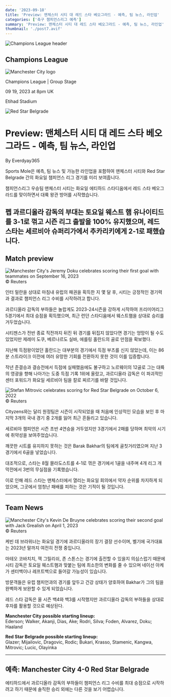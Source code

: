 ```yaml
---
date: '2023-09-18'
title: 'Preview: 맨체스터 시티 대 레드 스타 베오그라드 - 예측, 팀 뉴스, 라인업'
categories: ['축구 챔피언스리그 예측']
summary: 'Preview: 맨체스터 시티 대 레드 스타 베오그라드 - 예측, 팀 뉴스, 라인업'
thumbnail: './post7.avif'
---
```


![Champions League header](https://sm.imgix.net/19/40/cl-header.jpg?w=676&h=60&auto=compress,format&fit=clip 'Champions League header')

## Champions League

![Manchester City logo](https://sm.imgix.net/19/06/mcilog.png?w=60&h=60&auto=compress,format&fit=clip 'Manchester City logo')

Champions League | Group Stage

09 19, 2023 at 8pm UK

Etihad Stadium

![Red Star Belgrade](https://sm.imgix.net/19/41/rsblog.png?w=60&h=60&auto=compress,format&fit=clip 'Red Star Belgrade')

# Preview: 맨체스터 시티 대 레드 스타 베오그라드 - 예측, 팀 뉴스, 라인업

By Everdyay365

Sports Mole은 예측, 팀 뉴스 및 가능한 라인업을 포함하여 맨체스터 시티와 Red Star Belgrade 간의 화요일 챔피언스 리그 경기를 미리 보여줍니다.

챔피언스리그 우승팀 맨체스터 시티는 화요일 에티하드 스타디움에서 레드 스타 베오그라드를 맞이하면서 대륙 왕관 방어를 시작했습니다.

## 펩 과르디올라 감독의 부대는 토요일 웨스트 햄 유나이티드를 3-1로 꺾고 시즌 리그 출발을 100% 유지했으며, 레드 스타는 세르비아 슈퍼리가에서 추카리키에게 2-1로 패했습니다.

## Match preview

![Manchester City's Jeremy Doku celebrates scoring their first goal with teammates on September 16, 2023](https://sm.imgix.net/23/37/manchester-city.jpg?w=640&h=480&auto=compress,format&fit=clip "Manchester City's Jeremy Doku celebrates scoring their first goal with teammates on September 16, 2023")<br />© Reuters

인터 밀란을 상대로 마침내 유럽의 패권을 획득한 지 몇 달 후, 시티는 긍정적인 경기력과 결과로 챔피언스 리그 수비를 시작하려고 합니다.

과르디올라 감독의 부하들은 놀랍게도 2023-24시즌을 강하게 시작하여 프리미어리그 5경기에서 최대 승점을 획득했으며, 최근 런던 스타디움에서 웨스트햄을 상대로 승리를 거두었습니다.

시티젠스가 전반 종료 직전까지 뒤진 뒤 경기를 뒤집지 않았다면 경기는 엉망이 될 수도 있었지만 제레미 도쿠, 베르나르도 실바, 에를링 홀란드의 골로 만점을 확보했다.

지난해 득점왕이었던 홀란드는 대부분의 경기에서 득점 부츠를 신지 않았는데, 이는 86분 스트라이크 이전에 여러 유망한 기회를 전환하지 못한 것이 이를 입증합니다.

작년 준결승과 결승전에서 득점에 실패했음에도 불구하고 노르웨이의 12골로 그는 대륙의 영광을 향해 나아가는 도중 득점 기록 1위에 올랐고, 과르디올라 감독은 이 파괴적인 센터 포워드가 화요일 세르비아 팀을 칼로 찌르기를 바랄 것입니다.

![Stefan Mitrovic celebrates scoring for Red Star Belgrade on October 6, 2022](https://sm.imgix.net/22/40/stefan-mitrovic.jpeg?w=640&h=480&auto=compress,format&fit=clip 'Stefan Mitrovic celebrates scoring for Red Star Belgrade on October 6, 2022')<br/>© Reuters

Cityzens와는 달리 원정팀은 시즌이 시작되었을 때 처음에 인상적인 모습을 보인 후 마지막 3개의 국내 경기 중 2개를 잃어 최근 흔들리고 있습니다.

세르비아 챔피언은 시즌 초반 4연승을 거두었지만 3경기에서 2패를 당하며 최악의 시기에 취약성을 보여주었습니다.

깨끗한 시트를 유지하지 못하는 것은 Barak Bakhar의 팀에게 골칫거리였으며 지난 3경기에서 6골을 넣었습니다.

대조적으로, 스타는 8월 믈라도스트를 4-1로 꺾은 경기에서 1골을 내주며 4개 리그 개막전에서 3번의 무실점을 기록했습니다.

이로 인해 레드 스타는 맨체스터에서 열리는 화요일 회의에서 약자 순위를 차지하게 되었으며, 그곳에서 엄청난 패배를 피하는 것은 기적이 될 것입니다.

---

## Team News

![Manchester City's Kevin De Bruyne celebrates scoring their second goal with Jack Grealish on April 1, 2023](https://sm.imgix.net/23/22/kevin-de-bruyne-jack-grealish.jpg?w=640&h=480&auto=compress,format&fit=clip "Manchester City's Kevin De Bruyne celebrates scoring their second goal with Jack Grealish on April 1, 2023")<br/>© Reuters

케빈 데 브라위너는 화요일 경기에 과르디올라의 장기 결장 선수이며, 벨기에 국가대표는 2023년 말까지 여전히 전쟁 중입니다.

마테오 코바치치, 잭 그릴리쉬, 존 스톤스는 경기에 출전할 수 있을지 의심스럽기 때문에 시티 감독은 토요일 웨스트햄과 맞붙는 팀에 최소한의 변화를 줄 수 있으며 네이선 아케가 센터백이나 레프트백으로 들어갈 가능성이 있습니다.

방문객들은 유럽 챔피언과의 경기를 앞두고 건강 상태가 양호하여 Bakhar가 그의 팀을 완벽하게 보완할 수 있게 되었습니다.

레드 스타 감독은 올 시즌 백4와 백3를 시작했지만 과르디올라 감독의 부하들을 상대로 후자를 활용할 것으로 예상된다.

**Manchester City possible starting lineup:**  
Ederson; Walker, Akanji, Dias, Ake; Rodri, Silva; Foden, Alvarez, Doku; Haaland

**Red Star Belgrade possible starting lineup:**  
Glazer; Mijailovic, Dragovic, Rodic; Bukari, Krasso, Stamenic, Kangwa, Mitrovic; Lucic, Olayinka

---

## 예측: Manchester City 4-0 Red Star Belgrade

에티하드에서 과르디올라 감독의 부하들이 챔피언스 리그 수비를 최대 승점으로 시작하려고 하기 때문에 솔직한 승리 외에는 다른 것을 보기 어렵습니다.
